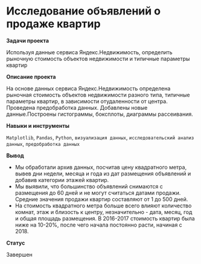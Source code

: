 # Исследование объявлений о продаже квартир

**Задачи проекта** 

Используя данные сервиса Яндекс.Недвижимость, определить рыночную стоимость объектов недвижимости и типичные параметры квартир

**Описание проекта**

На основе данных сервиса Яндекс.Недвижимость определена рыночная стоимость объектов недвижимости разного типа, типичные параметры квартир, в зависимости отудаленности от центра. Проведена предобработка данных. Добавлены новые данные.Построены гистограммы, боксплоты, диаграммы рассеивания.

**Навыки и инструменты**

`Matplotlib`, `Pandas`, `Python`, `визуализация данных`, `исследовательский анализ данных`, `предобработка данных`

**Вывод**
* Мы обработали архив данных, посчитав цену квадратного метра, вывев дни недели, месяца и года из дат размещения объявлений и добавив категории этажей квартир.
* Мы выявили, что большинство объявлений снимаются с размещения до 60 дней и не могут считаться датами продажи. Средние значения продажи квартир составляют от 1 до 500 дней.
* На стоимость квадратного метра больше всего влияют количество комнат, этаж и близость к центру, незначительно - дата, месяц, год и общая площадь размещения. В 2016-2017 стоимость квартир была ниже на 10-20%, после чего начала постоянно расти, начиная с 2018.

**Статус**

Завершен
